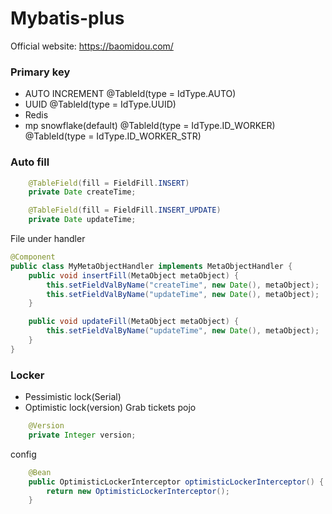# Mybatis-plus
Official website: https://baomidou.com/
### Primary key
- AUTO INCREMENT @TableId(type = IdType.AUTO)
- UUID @TableId(type = IdType.UUID)
- Redis
- mp snowflake(default) @TableId(type = IdType.ID_WORKER) @TableId(type = IdType.ID_WORKER_STR)

### Auto fill
``` java
    @TableField(fill = FieldFill.INSERT)
    private Date createTime;

    @TableField(fill = FieldFill.INSERT_UPDATE)
    private Date updateTime;
```

File under handler
``` java
@Component
public class MyMetaObjectHandler implements MetaObjectHandler {
    public void insertFill(MetaObject metaObject) {
        this.setFieldValByName("createTime", new Date(), metaObject);
        this.setFieldValByName("updateTime", new Date(), metaObject);
    }

    public void updateFill(MetaObject metaObject) {
        this.setFieldValByName("updateTime", new Date(), metaObject);
    }
}
```

### Locker
- Pessimistic lock(Serial)
- Optimistic lock(version) Grab tickets
pojo
``` java
    @Version
    private Integer version;
```
config
``` java
    @Bean
    public OptimisticLockerInterceptor optimisticLockerInterceptor() {
        return new OptimisticLockerInterceptor();
    }
```
